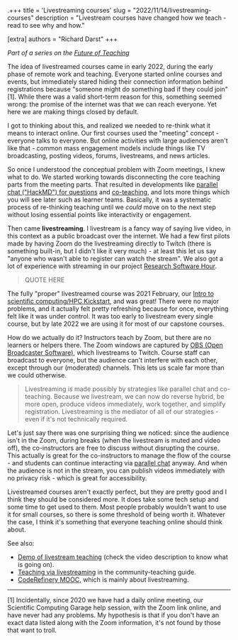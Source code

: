 .+++
title = 'Livestreaming courses'
slug = "2022/11/14/livestreaming-courses"
description = "Livestream courses have changed how we teach - read to see why and how."

[extra]
authors = "Richard Darst"
+++

*Part of a series on the [Future of
Teaching](@/blog/2022-10-17-future-of-teaching.md)*

The idea of livestreamed courses came in early 2022, during the early
phase of remote work and teaching.  Everyone started online courses
and events, but immediately stared hiding their connection information
behind registrations because "someone might do something bad if they
could join"[1].  While there was a valid short-term reason for this,
something seemed wrong: the promise of the internet was that we can
reach everyone.  Yet here we are making things closed by default.

I got to thinking about this, and realized we needed to re-think what
it means to interact online.  Our first courses used the "meeting"
concept - everyone talks to everyone.  But online activities with
large audiences aren't like that - common mass engagement models
include things like TV broadcasting, posting videos, forums,
livestreams, and news articles.

So once I understood the conceptual problem with Zoom meetings, I knew
what to do.  We started working towards disconnecting the core
teaching parts from the meeting parts.  That resulted in developments
like [parallel chat ("HackMD") for questions](LINK) and
[co-teaching](LINK), and lots more things which you will see later
such as learner teams.  Basically, it was a systematic process of
re-thinking teaching until we *could* move on to the next step without
losing essential points like interactivity or engagement.

Then came **livestreaming**.  I livestream is a fancy way of saying
live video, in this context as a public broadcast over the internet.
We had a few first pilots made by having Zoom do the livestreaming
directly to Twitch (there is something built-in, but I didn't like it
very much) - at least this let us say "anyone who wasn't able to
register can watch the stream".  We also got a lot of experience with
streaming in our project [Research Software
Hour](https://researchsoftwarehour.github.io).

> QUOTE HERE

The fully "proper" livestreamed course was 2021 February, our [Intro
to scientific computing/HPC
Kickstart](https://scicomp.aalto.fi/training/scip/winter-kickstart-2021/),
and was great!  There were no major problems, and it actually felt
pretty refreshing because for once, everything felt like it was under
control.  It was too early to livestream every single course, but by
late 2022 we are using it for most of our capstone courses.

How do we actually do it?  Instructors teach by Zoom, but there are
no learners or helpers there.  The Zoom windows are captured by [OBS
(Open Broadcaster Software)](https://obsproject.com/), which
livestreams to Twitch.  Course staff can broadcast to everyone, but
the audience can't interfere with each other, except through our
(moderated) channels.  This lets us scale far more than we could
otherwise.

> Livestreaming is made possibly by strategies like parallel chat and
> co-teaching.  Because we livestream, we can now do reverse hybrid,
> be more open, produce videos immediately, work together, and
> simplify registration.  Livestreaming is the mediator of all of our
> strategies - even if it's not technically required.

Let's just say there was one surprising thing we noticed: since the
audience isn't in the Zoom, during breaks (when the livestream is
muted and video off), the co-instructors are free to discuss without
disrupting the course.  This actually is great for the co-instructors
to manage the flow of the course - and students can continue
interacting via [parallel chat](LINK) anyway.  And when the audience
is not in the stream, you can publish videos immediately with no
privacy risk - which is great for accessibility.

Livestreamed courses aren't exactly perfect, but they are pretty good
and I think they should be considered more.  It does take some tech
setup and some time to get used to them.  Most people probably
wouldn't want to use it for small courses, so there is some threshold
of being worth it.  Whatever the case, I think it's something that
everyone teaching online should think about.


See also:
* [Demo of livestream
  teaching](https://www.youtube.com/watch?v=WjmttAniZX8) (check the
  video description to know what is going on).
* [Teaching via
  livestreaming](https://coderefinery.github.io/manuals/livestream-teaching/)
  in the community-teaching guide.
* [CodeRefinery
  MOOC](https://coderefinery.github.io/manuals/coderefinery-mooc/),
  which is mainly about livestreaming.

---

[1] Incidentally, since 2020 we have had a daily online meeting, our
Scientific Computing Garage help session, with the Zoom link online,
and have never had any problems.  My hypothesis is that if you don't
have an exact data listed along with the Zoom information, it's not
found by those that want to troll.
